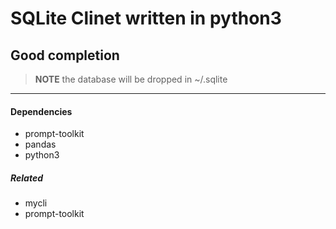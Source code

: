 # SQLite Clinet written in python3 

## Good completion




> **NOTE** the database will be dropped in ~/.sqlite

------------------------------------------------------------------------

#### Dependencies 

- prompt-toolkit
- pandas
- python3

##### Related

- mycli
- prompt-toolkit



